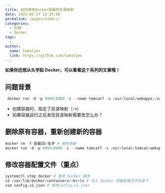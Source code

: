 ```yaml
---
title: 如何修改Docker容器的目录映射
date: 2023-02-17 22:15:56
permalink: /pages/e3e6cc/
categories:
  - 后端
  - Docker
tags:
  - 
author: 
  name: kamalyes
  link: https://github.com/kamalyes
---
```

**如果你还想从头学起 Docker，可以看看这个系列的文章哦！**

## 问题背景
```python
 docker run -d -p 9999:8080 -i --name tomcat7 -v /usr/local/webapps:/usr/local/tomcat/webapps tomcat:7
```

- 创建容器时，指定了目录映射（-v）
- 如果容器运行之后发现目录映射需要改怎么办？

## 删除原有容器，重新创建新的容器
```python
docker rm -f 容器ID/名字 # 删除容器
docker run -d -p 9999:8080 -i --name tomcat7 -v /usr/local/tomcat/webapps:/usr/local/tomcat/webapps tomcat:7 # 重新创建容器
```

## 修改容器配置文件（重点）
```python
systemctl stop docker # 暂停 Docker 服务
cd /var/lib/docker/containers/<br>ls # 进入 Docker 容器配置文件目录下
vim config.v2.json # 修改config.v2.json
```
